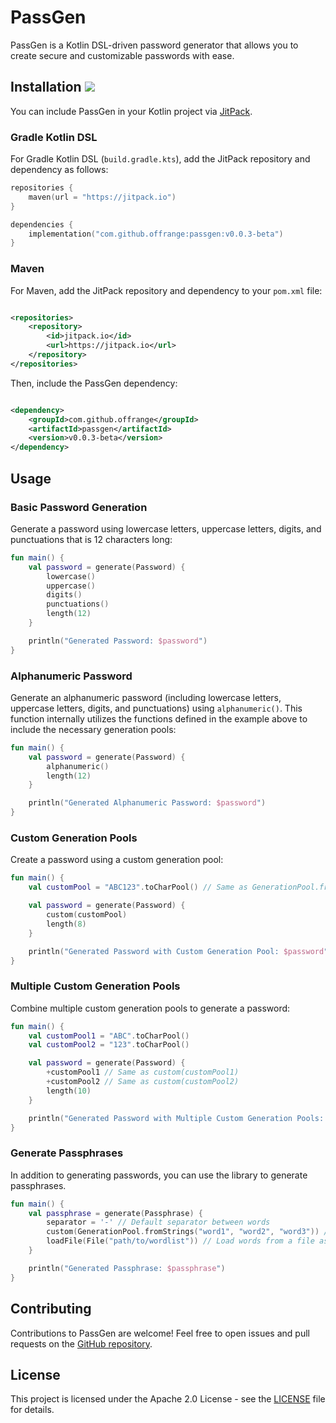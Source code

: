# PassGen

PassGen is a Kotlin DSL-driven password generator that allows you to create secure and customizable passwords with ease.

## Installation [![](https://jitpack.io/v/OffRange/PassGen.svg)](https://jitpack.io/#OffRange/PassGen)

You can include PassGen in your Kotlin project via [JitPack](https://jitpack.io/#OffRange/PassGen).

### Gradle Kotlin DSL

For Gradle Kotlin DSL (`build.gradle.kts`), add the JitPack repository and dependency as follows:

```kotlin
repositories {
    maven(url = "https://jitpack.io")
}

dependencies {
    implementation("com.github.offrange:passgen:v0.0.3-beta")
}
```

### Maven

For Maven, add the JitPack repository and dependency to your `pom.xml` file:

```xml

<repositories>
    <repository>
        <id>jitpack.io</id>
        <url>https://jitpack.io</url>
    </repository>
</repositories>
```

Then, include the PassGen dependency:

```xml

<dependency>
    <groupId>com.github.offrange</groupId>
    <artifactId>passgen</artifactId>
    <version>v0.0.3-beta</version>
</dependency>
```

## Usage

### Basic Password Generation

Generate a password using lowercase letters, uppercase letters, digits, and punctuations that is 12 characters long:

```kotlin
fun main() {
    val password = generate(Password) {
        lowercase()
        uppercase()
        digits()
        punctuations()
        length(12)
    }

    println("Generated Password: $password")
}
```

### Alphanumeric Password

Generate an alphanumeric password (including lowercase letters, uppercase letters, digits, and punctuations)
using `alphanumeric()`. This function internally utilizes the functions defined in the example above to
include the necessary generation pools:

```kotlin
fun main() {
    val password = generate(Password) {
        alphanumeric()
        length(12)
    }

    println("Generated Alphanumeric Password: $password")
}
```

### Custom Generation Pools

Create a password using a custom generation pool:

```kotlin
fun main() {
    val customPool = "ABC123".toCharPool() // Same as GenerationPool.fromString("ABC1234")

    val password = generate(Password) {
        custom(customPool)
        length(8)
    }

    println("Generated Password with Custom Generation Pool: $password")
}
```

### Multiple Custom Generation Pools

Combine multiple custom generation pools to generate a password:

```kotlin
fun main() {
    val customPool1 = "ABC".toCharPool()
    val customPool2 = "123".toCharPool()

    val password = generate(Password) {
        +customPool1 // Same as custom(customPool1)
        +customPool2 // Same as custom(customPool2)
        length(10)
    }

    println("Generated Password with Multiple Custom Generation Pools: $password")
}
```

### Generate Passphrases

In addition to generating passwords, you can use the library to generate passphrases.

```kotlin
fun main() {
    val passphrase = generate(Passphrase) {
        separator = '-' // Default separator between words
        custom(GenerationPool.fromStrings("word1", "word2", "word3")) // Add custom words to the passphrase pool
        loadFile(File("path/to/wordlist")) // Load words from a file as entries in the passphrase pool
    }

    println("Generated Passphrase: $passphrase")
}
```

## Contributing

Contributions to PassGen are welcome! Feel free to open issues and pull requests on
the [GitHub repository](https://github.com/OffRange/PassGen).

## License

This project is licensed under the Apache 2.0 License - see the [LICENSE](LICENSE) file for details.
